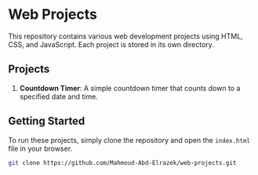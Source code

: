 # Web Projects

This repository contains various web development projects using HTML, CSS, and JavaScript. Each project is stored in its own directory.

## Projects

1. **Countdown Timer**: A simple countdown timer that counts down to a specified date and time.

## Getting Started

To run these projects, simply clone the repository and open the `index.html` file in your browser.

```bash
git clone https://github.com/Mahmoud-Abd-Elrazek/web-projects.git
